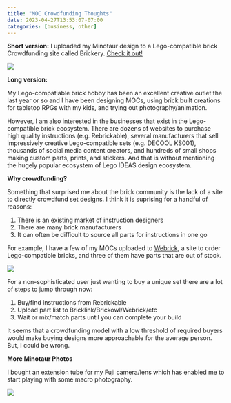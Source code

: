 ```yaml
---
title: "MOC Crowdfunding Thoughts"
date: 2023-04-27T13:53:07-07:00
categories: [business, other]
---
```


**Short version:** I uploaded my Minotaur design to a Lego-compatible brick Crowdfunding site
called Brickery. [Check it out!](https://www.brickery.com/en/us/projects/minotaur)

[![](/minotaur-build-00.webp)](https://www.brickery.com/en/us/projects/minotaur)

**Long version:**

My Lego-compatiable brick hobby has been an excellent creative outlet the last
year or so and I have been designing MOCs, using brick built creations for
tabletop RPGs with my kids, and trying out photography/animation.

However, I am also interested in the businesses that exist in the
Lego-compatible brick ecosystem. There are dozens of websites to purchase high
quality instructions (e.g. Rebrickable), several manufacturers that sell
impressively creative Lego-compatible sets (e.g. DECOOL KS001), thousands of
social media content creators, and hundreds of small shops making custom parts,
prints, and stickers. And that is without mentioning the hugely popular
ecosystem of Lego IDEAS design ecosystem.

**Why crowdfunding?**

Something that surprised me about the brick community is the lack of a site to
directly crowdfund set designs. I think it is suprising for a handful of
reasons:

1. There is an existing market of instruction designers
2. There are many brick manufacturers
3. It can often be difficult to source all parts for instructions in one go

For example, I have a few of my MOCs uploaded to
[Webrick](https://webrick.com), a site to order Lego-compatible bricks, and
three of them have parts that are out of stock. 

![](/webrick-wanted.png)

For a non-sophisticated user just wanting to buy a unique set there are a lot
of steps to jump through now:

1. Buy/find instructions from Rebrickable
2. Upload part list to Bricklink/Brickowl/Webrick/etc
3. Wait or mix/match parts until you can complete your build

It seems that a crowdfunding model with a low threshold of required buyers
would make buying designs more approachable for the average person. But, I
could be wrong.

**More Minotaur Photos**

I bought an extension tube for my Fuji camera/lens which has enabled me to start playing with some macro photography.

[![](/minotaur-build-01.jpeg)](https://www.brickery.com/en/us/projects/minotaur)
